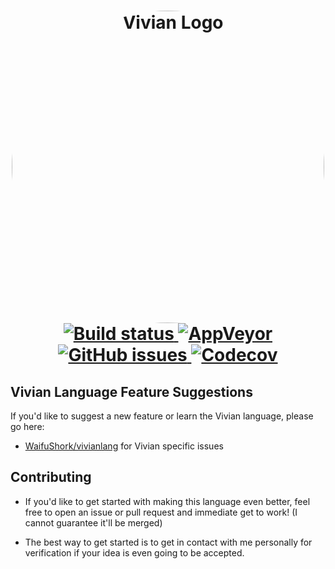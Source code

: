 <h1 align="center" style="position: relative;">
    <img width="500" style="border-radius: 50%;" src="logo.png" alt="Vivian Logo" /><br>
    
<a href="https://github.com/WaifuShork/Vivian/actions">
    <img alt="Build status" src="https://img.shields.io/github/workflow/status/WaifuShork/Vivian/.NET%20Core%20Workflow?label=BUILD%20STATUS&logo=github&style=for-the-badge">
</a>
<a href="https://ci.appveyor.com/project/WaifuShork/vivian">
    <img alt="AppVeyor" src="https://img.shields.io/appveyor/build/waifushork/vivian?style=for-the-badge&logo=appveyor">
</a>
<a href="https://github.com/WaifuShork/Vivian/issues">
    <img alt="GitHub issues" src="https://img.shields.io/github/issues/WaifuShork/Vivian?style=for-the-badge&logo=github">
</a>

<a href="https://app.codecov.io/gh/WaifuShork/Vivian">
    <img alt="Codecov" src="https://img.shields.io/codecov/c/github/waifushork/vivian?style=for-the-badge&logo=codecov">
</a>

</h1>

## Vivian Language Feature Suggestions
If you'd like to suggest a new feature or learn the Vivian language, please go here: 
- [WaifuShork/vivianlang](https://github.com/WaifuShork/vivianlang) for Vivian specific issues

## Contributing
- If you'd like to get started with making this language even better, feel free to open an issue or pull request and immediate get to work! (I cannot guarantee it'll be merged)

- The best way to get started is to get in contact with me personally for verification if your idea is even going to be accepted.